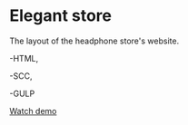 # Elegant store
The layout of the headphone store's website.

-HTML,

-SCC,

-GULP

[Watch demo](https://denisshim.github.io/elegant_store/)

